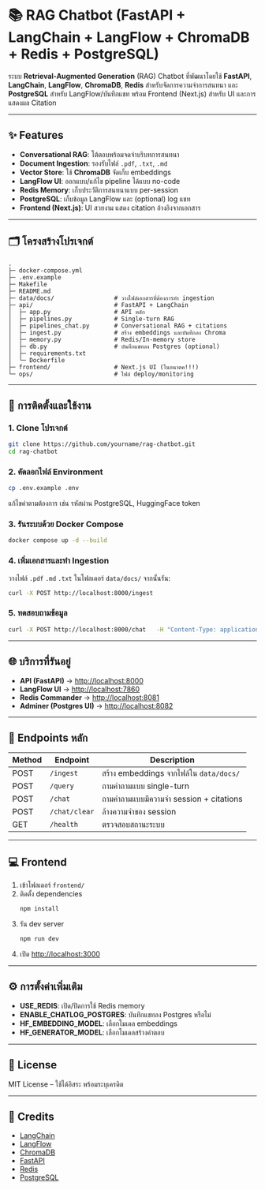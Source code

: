 # 📚 RAG Chatbot (FastAPI + LangChain + LangFlow + ChromaDB + Redis + PostgreSQL)

ระบบ **Retrieval-Augmented Generation** (RAG) Chatbot ที่พัฒนาโดยใช้ **FastAPI**, **LangChain**, **LangFlow**, **ChromaDB**, **Redis** สำหรับจัดการความจำการสนทนา และ **PostgreSQL** สำหรับ LangFlow/บันทึกแชท พร้อม Frontend (Next.js) สำหรับ UI และการแสดงผล Citation

---

## ✨ Features

- **Conversational RAG**: โต้ตอบพร้อมจดจำบริบทการสนทนา
- **Document Ingestion**: รองรับไฟล์ `.pdf`, `.txt`, `.md`
- **Vector Store**: ใช้ **ChromaDB** จัดเก็บ embeddings
- **LangFlow UI**: ออกแบบ/แก้ไข pipeline ได้แบบ no-code
- **Redis Memory**: เก็บประวัติการสนทนาแบบ per-session
- **PostgreSQL**: เก็บข้อมูล LangFlow และ (optional) log แชท
- **Frontend (Next.js)**: UI สวยงาม แสดง citation อ้างอิงจากเอกสาร

---

## 🗂 โครงสร้างโปรเจกต์

```text
.
├─ docker-compose.yml
├─ .env.example
├─ Makefile
├─ README.md
├─ data/docs/                 # วางไฟล์เอกสารที่ต้องการทำ ingestion
├─ api/                       # FastAPI + LangChain
│  ├─ app.py                  # API หลัก
│  ├─ pipelines.py            # Single-turn RAG
│  ├─ pipelines_chat.py       # Conversational RAG + citations
│  ├─ ingest.py               # สร้าง embeddings และบันทึกลง Chroma
│  ├─ memory.py               # Redis/In-memory store
│  ├─ db.py                   # บันทึกแชทลง Postgres (optional)
│  ├─ requirements.txt
│  └─ Dockerfile
├─ frontend/                  # Next.js UI (ในอนาตค!!!)
└─ ops/                       # ไฟล์ deploy/monitoring
```

---

## 🚀 การติดตั้งและใช้งาน

### 1. Clone โปรเจกต์
```bash
git clone https://github.com/yourname/rag-chatbot.git
cd rag-chatbot
```

### 2. คัดลอกไฟล์ Environment
```bash
cp .env.example .env
```
แก้ไขค่าตามต้องการ เช่น รหัสผ่าน PostgreSQL, HuggingFace token

### 3. รันระบบด้วย Docker Compose
```bash
docker compose up -d --build
```

### 4. เพิ่มเอกสารและทำ Ingestion
วางไฟล์ `.pdf` `.md` `.txt` ในโฟลเดอร์ `data/docs/` จากนั้นรัน:
```bash
curl -X POST http://localhost:8000/ingest
```

### 5. ทดสอบถามข้อมูล
```bash
curl -X POST http://localhost:8000/chat   -H "Content-Type: application/json"   -d '{"session_id":"test","message":"สรุปเอกสารทั้งหมด"}'
```

---

## 🌐 บริการที่รันอยู่
- **API (FastAPI)** → [http://localhost:8000](http://localhost:8000)
- **LangFlow UI** → [http://localhost:7860](http://localhost:7860)
- **Redis Commander** → [http://localhost:8081](http://localhost:8081)
- **Adminer (Postgres UI)** → [http://localhost:8082](http://localhost:8082)

---

## 🧩 Endpoints หลัก
| Method | Endpoint       | Description |
|--------|---------------|-------------|
| POST   | `/ingest`     | สร้าง embeddings จากไฟล์ใน `data/docs/` |
| POST   | `/query`      | ถามคำถามแบบ single-turn |
| POST   | `/chat`       | ถามคำถามแบบมีความจำ session + citations |
| POST   | `/chat/clear` | ล้างความจำของ session |
| GET    | `/health`     | ตรวจสอบสถานะระบบ |

---

## 💻 Frontend
1. เข้าโฟลเดอร์ `frontend/`
2. ติดตั้ง dependencies
   ```bash
   npm install
   ```
3. รัน dev server
   ```bash
   npm run dev
   ```
4. เปิด [http://localhost:3000](http://localhost:3000)

---

## ⚙️ การตั้งค่าเพิ่มเติม
- **USE_REDIS**: เปิด/ปิดการใช้ Redis memory
- **ENABLE_CHATLOG_POSTGRES**: บันทึกแชทลง Postgres หรือไม่
- **HF_EMBEDDING_MODEL**: เลือกโมเดล embeddings
- **HF_GENERATOR_MODEL**: เลือกโมเดลสร้างคำตอบ

---

## 📜 License
MIT License – ใช้ได้อิสระ พร้อมระบุเครดิต

---

## 🙌 Credits
- [LangChain](https://www.langchain.com/)
- [LangFlow](https://www.langflow.org/)
- [ChromaDB](https://www.trychroma.com/)
- [FastAPI](https://fastapi.tiangolo.com/)
- [Redis](https://redis.io/)
- [PostgreSQL](https://www.postgresql.org/)
